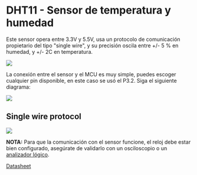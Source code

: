 # DHT11 - Sensor de temperatura y humedad

Este sensor opera entre 3.3V y 5.5V, usa un protocolo de comunicación propietario del tipo "single wire", y su precisión oscila entre +/- 5 % en humedad, y +/- 2C en temperatura.

![](https://github.com/nstrappazzonc/CH552/blob/main/assets/src/dht11/protoboard.jpeg)

La conexión entre el sensor y el MCU es muy simple, puedes escoger cualquier pin disponible, en este caso se usó el P3.2. Siga el siguiente diagrama:

![](https://github.com/nstrappazzonc/CH552/blob/main/assets/src/dht11/schematic.png)

## Single wire protocol

![](https://github.com/nstrappazzonc/CH552/blob/main/assets/doc/pulseview/dht11_02.png)

**NOTA:** Para que la comunicación con el sensor funcione, el reloj debe estar bien configurado, asegúrate de validarlo con un osciloscopio o un [analizador lógico](https://github.com/nstrappazzonc/CH552/blob/main/doc/logic_analyze.md).

[Datasheet](https://github.com/nstrappazzonc/CH552/blob/main/doc/datasheets/DHT11.pdf)
